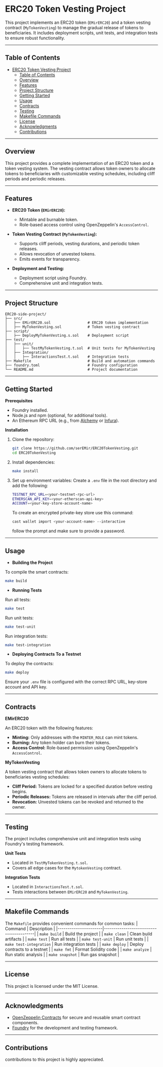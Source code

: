 # ERC20 Token Vesting Project

This project implements an ERC20 token (`EMirERC20`) and a token vesting contract (`MyTokenVesting`) to manage the gradual release of tokens to beneficiaries. It includes deployment scripts, unit tests, and integration tests to ensure robust functionality.

---

## Table of Contents

- [ERC20 Token Vesting Project](#erc20-token-vesting-project)
  - [Table of Contents](#table-of-contents)
  - [Overview](#overview)
  - [Features](#features)
  - [Project Structure](#project-structure)
  - [Getting Started](#getting-started)
  - [Usage](#usage)
  - [Contracts](#contracts)
  - [Testing](#testing)
  - [Makefile Commands](#makefile-commands)
  - [License](#license)
  - [Acknowledgments](#acknowledgments)
  - [Contributions](#contributions)

---

## Overview

This project provides a complete implementation of an ERC20 token and a token vesting system. The vesting contract allows token owners to allocate tokens to beneficiaries with customizable vesting schedules, including cliff periods and periodic releases.

---

## Features

- **ERC20 Token (`EMirERC20`):**
  - Mintable and burnable token.
  - Role-based access control using OpenZeppelin's `AccessControl`.

- **Token Vesting Contract (`MyTokenVesting`):**
  - Supports cliff periods, vesting durations, and periodic token releases.
  - Allows revocation of unvested tokens.
  - Emits events for transparency.

- **Deployment and Testing:**
  - Deployment script using Foundry.
  - Comprehensive unit and integration tests.

---

## Project Structure

```plaintext
ERC20-side-project/
├── src/
│   ├── EMirERC20.sol                 # ERC20 token implementation
│   ├── MyTokenVesting.sol            # Token vesting contract
├── script/
│   ├── DeployMyTokenVesting.s.sol    # Deployment script
├── test/
│   ├── unit/
│   │   ├── TestMyTokenVesting.t.sol  # Unit tests for MyTokenVesting
│   ├── Integration/
│   │   ├── InteractionsTest.t.sol    # Integration tests
├── Makefile                          # Build and automation commands
├── foundry.toml                      # Foundry configuration
└── README.md                         # Project documentation
```

---

## Getting Started

**Prerequisites**

- Foundry installed.
- Node.js and npm (optional, for additional tools).
- An Ethereum RPC URL (e.g., from [Alchemy](https://www.alchemy.com/) or [Infura](https://www.infura.io/)).

**Installation**

1. Clone the repository:
   ```bash
   git clone https://github.com/serEMir/ERC20TokenVesting.git
   cd ERC20TokenVesting
   ```
2. Install dependencies:
   ```bash
   make install
   ```
3. Set up environment variables:
   Create a `.env` file in the root directory and add the following:
   ```bash
   TESTNET_RPC_URL=<your-testnet-rpc-url>
   ETHERSCAN_API_KEY=<your-etherscan-api-key>
   ACCOUNT=<your-key-store-account-name>
   ```
   To create an encrypted private-key store use this command:
   ```bash
   cast wallet import <your-account-name> --interactive
   ```
   follow the prompt and make sure to provide a password.

---

## Usage

- **Building the Project**

To compile the smart contracts:
```bash
make build
```

- **Running Tests**

Run all tests:
```bash
make test
```

Run unit tests:
```bash
make test-unit
```

Run integration tests:
```bash
make test-integration
```

- **Deploying Contracts To a Testnet**

To deploy the contracts:
```bash
make deploy
```
Ensure your `.env` file is  configured with the correct RPC URL, key-store account and API key.

---

## Contracts

**EMirERC20**

An ERC20 token with the following features:
- **Minting:** Only addresses with the `MINTER_ROLE` can mint tokens.
- **Burning:** Any token holder can burn their tokens.
- **Access Control:** Role-based permission using OpenZeppelin's `AccessControl`.

**MyTokenVesting**

A token vesting contract that allows token owners to allocate tokens to beneficiaries vesting schedules:
- **Cliff Period:** Tokens are locked for a specified duration before vesting begins.
- **Periodic Releases:** Tokens are released in intervals after the cliff period.
- **Revocation:** Unvested tokens can be revoked and returned to the owner.

---

## Testing

The project includes comprehensive unit and integration tests using Foundry's testing framework.

**Unit Tests**
- Located in `TestMyTokenVesting.t.sol`.
- Covers all edge cases for the `MytokenVesting` contract.

**Integration Tests**

- Located in `InteractionsTest.t.sol`.
- Tests interactions between `EMirERC20` and `MyTokenVesting`.

---

## Makefile Commands

The `Makefile` provides convenient commands for common tasks:
| Command               | Description                              |
|-----------------------|------------------------------------------|
| `make build`          | Build the project                       |
| `make clean`          | Clean build artifacts                   |
| `make test`           | Run all tests                           |
| `make test-unit`      | Run unit tests                          |
| `make test-integration` | Run integration tests                 |
| `make deploy`         | Deploy contracts to a testnet           |
| `make fmt`            | Format Solidity code                    |
| `make analyze`        | Run static analysis                     |
| `make snapshot`       | Run gas snapshot                        |

---

## License

This project is licensed under the MIT License.

---

## Acknowledgments

- [OpenZeppelin Contracts](https://github.com/OpenZeppelin/openzeppelin-contracts) for secure and reusable smart contract components.
- [Foundry](https://github.com/foundry-rs/foundry) for the development and testing framework.

---

## Contributions

contributions to this project is highly appreciated.